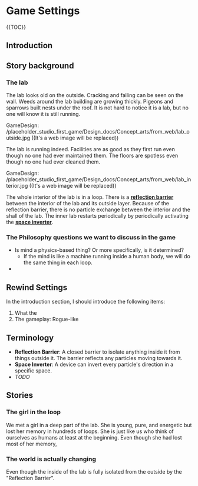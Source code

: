 # Game Settings

{{TOC}}

## Introduction


## Story background

### The lab

The lab looks old on the outside. Cracking and falling can be seen on the wall. Weeds around the lab building are growing thickly. Pigeons and sparrows built nests under the roof. It is not hard to notice it is a lab, but no one will know it is still running.

GameDesign: /placeholder_studio_first_game/Design_docs/Concept_arts/from_web/lab_outside.jpg ((It's a web image will be replaced))

The lab is running indeed. Facilities are as good as they first run even though no one had ever maintained them. The floors are spotless even though no one had ever cleaned them.

GameDesign: /placeholder_studio_first_game/Design_docs/Concept_arts/from_web/lab_interior.jpg ((It's a web image will be replaced))

The whole interior of the lab is in a loop. There is a [**reflection barrier**](#reflection_barrier) between the interior of the lab and its outside layer. Because of the reflection barrier, there is no particle exchange between the interior and the shall of the lab. The inner lab restarts periodically by periodically activating the [**space inverter**](#space_inverter).

### The Philosophy questions we want to discuss in the game
- Is mind a physics-based thing? Or more specifically, is it determined? 
	- If the mind is like a machine running inside a human body, we will do the same thing in each loop.
- 

## Rewind Settings

In the introduction section, I should introduce the following items:
1. What the 
2. The gameplay: Rogue-like 


## Terminology 

- <a name="reflection_barrier"></a>**Reflection Barrier**: A closed barrier to isolate anything inside it from things outside it.  The barrier reflects any particles moving towards it.
- <a name="space_inverter"></a>**Space Inverter**: A device can invert every particle's direction in a specific space.
- *TODO*

## Stories





### The girl in the loop

We met a girl in a deep part of the lab. She is young, pure, and energetic but lost her memory in hundreds of loops. She is just like us who think of ourselves as humans at least at the beginning.
Even though she had lost most of her memory, 

### The world is actually changing

Even though the inside of the lab is fully isolated from the outside by the "Reflection Barrier".








